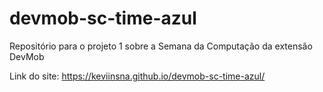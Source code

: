 # devmob-sc-time-azul
Repositório para o projeto 1 sobre a Semana da Computação da extensão DevMob

Link do site: https://keviinsna.github.io/devmob-sc-time-azul/
